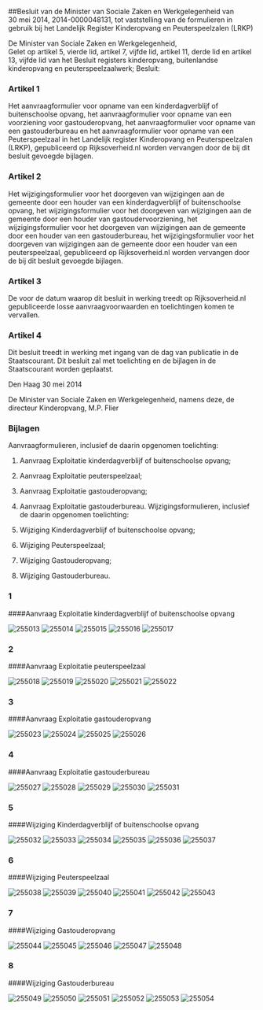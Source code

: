 <meta http-equiv='Content-Type' content='text/html; charset=utf-8' />

##Besluit van de Minister van Sociale Zaken en Werkgelegenheid van 30 mei 2014, 2014-0000048131, tot vaststelling van de formulieren in gebruik bij het Landelijk Register Kinderopvang en Peuterspeelzalen (LRKP)

De Minister van Sociale Zaken en Werkgelegenheid,  
Gelet op artikel 5, vierde lid, artikel 7, vijfde lid, artikel 11, derde lid en artikel 13, vijfde lid van het Besluit registers kinderopvang, buitenlandse kinderopvang en peuterspeelzaalwerk;
Besluit:    

### Artikel  1  

Het aanvraagformulier voor opname van een kinderdagverblijf of buitenschoolse opvang, het aanvraagformulier voor opname van een voorziening voor gastouderopvang, het aanvraagformulier voor opname van een gastouderbureau en het aanvraagformulier voor opname van een Peuterspeelzaal in het Landelijk register Kinderopvang en Peuterspeelzalen (LRKP), gepubliceerd op Rijksoverheid.nl worden vervangen door de bij dit besluit gevoegde bijlagen. 

### Artikel  2  

Het wijzigingsformulier voor het doorgeven van wijzigingen aan de gemeente door een houder van een kinderdagverblijf of buitenschoolse opvang, het wijzigingsformulier voor het doorgeven van wijzigingen aan de gemeente door een houder van gastoudervoorziening, het wijzigingsformulier voor het doorgeven van wijzigingen aan de gemeente door een houder van een gastouderbureau, het wijzigingsformulier voor het doorgeven van wijzigingen aan de gemeente door een houder van een peuterspeelzaal, gepubliceerd op Rijksoverheid.nl worden vervangen door de bij dit besluit gevoegde bijlagen. 

### Artikel  3  

De voor de datum waarop dit besluit in werking treedt op Rijksoverheid.nl gepubliceerde losse aanvraagvoorwaarden en toelichtingen komen te vervallen. 

### Artikel  4  

Dit besluit treedt in werking met ingang van de dag van publicatie in de Staatscourant. 
Dit besluit zal met toelichting en de bijlagen in de Staatscourant worden geplaatst.   

Den Haag 
30 mei 2014   

De 
Minister van Sociale Zaken en Werkgelegenheid, namens deze, 
de directeur Kinderopvang, 
M.P. Flier    

### Bijlagen  

Aanvraagformulieren, inclusief de daarin opgenomen toelichting: 

1. Aanvraag Exploitatie kinderdagverblijf of buitenschoolse opvang;  

2. Aanvraag Exploitatie peuterspeelzaal;  

3. Aanvraag Exploitatie gastouderopvang;  

4. Aanvraag Exploitatie gastouderbureau.   Wijzigingsformulieren, inclusief de daarin opgenomen toelichting: 

5. Wijziging Kinderdagverblijf of buitenschoolse opvang;  

6. Wijziging Peuterspeelzaal;  

7. Wijziging Gastouderopvang;  

8. Wijziging Gastouderbureau.   

### 1  

####Aanvraag Exploitatie kinderdagverblijf of buitenschoolse opvang

![255013](http://wetten.overheid.nl/Illustration/255013)
![255014](http://wetten.overheid.nl/Illustration/255014)
![255015](http://wetten.overheid.nl/Illustration/255015)
![255016](http://wetten.overheid.nl/Illustration/255016)
![255017](http://wetten.overheid.nl/Illustration/255017)

### 2  

####Aanvraag Exploitatie peuterspeelzaal

![255018](http://wetten.overheid.nl/Illustration/255018)
![255019](http://wetten.overheid.nl/Illustration/255019)
![255020](http://wetten.overheid.nl/Illustration/255020)
![255021](http://wetten.overheid.nl/Illustration/255021)
![255022](http://wetten.overheid.nl/Illustration/255022)

### 3  

####Aanvraag Exploitatie gastouderopvang

![255023](http://wetten.overheid.nl/Illustration/255023)
![255024](http://wetten.overheid.nl/Illustration/255024)
![255025](http://wetten.overheid.nl/Illustration/255025)
![255026](http://wetten.overheid.nl/Illustration/255026)

### 4  

####Aanvraag Exploitatie gastouderbureau

![255027](http://wetten.overheid.nl/Illustration/255027)
![255028](http://wetten.overheid.nl/Illustration/255028)
![255029](http://wetten.overheid.nl/Illustration/255029)
![255030](http://wetten.overheid.nl/Illustration/255030)
![255031](http://wetten.overheid.nl/Illustration/255031)

### 5  

####Wijziging Kinderdagverblijf of buitenschoolse opvang

![255032](http://wetten.overheid.nl/Illustration/255032)
![255033](http://wetten.overheid.nl/Illustration/255033)
![255034](http://wetten.overheid.nl/Illustration/255034)
![255035](http://wetten.overheid.nl/Illustration/255035)
![255036](http://wetten.overheid.nl/Illustration/255036)
![255037](http://wetten.overheid.nl/Illustration/255037)

### 6  

####Wijziging Peuterspeelzaal

![255038](http://wetten.overheid.nl/Illustration/255038)
![255039](http://wetten.overheid.nl/Illustration/255039)
![255040](http://wetten.overheid.nl/Illustration/255040)
![255041](http://wetten.overheid.nl/Illustration/255041)
![255042](http://wetten.overheid.nl/Illustration/255042)
![255043](http://wetten.overheid.nl/Illustration/255043)

### 7  

####Wijziging Gastouderopvang

![255044](http://wetten.overheid.nl/Illustration/255044)
![255045](http://wetten.overheid.nl/Illustration/255045)
![255046](http://wetten.overheid.nl/Illustration/255046)
![255047](http://wetten.overheid.nl/Illustration/255047)
![255048](http://wetten.overheid.nl/Illustration/255048)

### 8  

####Wijziging Gastouderbureau

![255049](http://wetten.overheid.nl/Illustration/255049)
![255050](http://wetten.overheid.nl/Illustration/255050)
![255051](http://wetten.overheid.nl/Illustration/255051)
![255052](http://wetten.overheid.nl/Illustration/255052)
![255053](http://wetten.overheid.nl/Illustration/255053)
![255054](http://wetten.overheid.nl/Illustration/255054)

